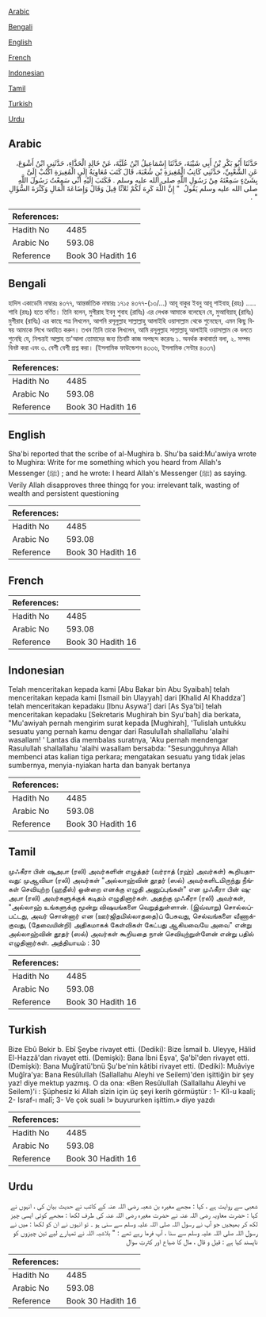 [Arabic](#arabic)

[Bengali](#bengali)

[English](#english)

[French](#french)

[Indonesian](#indonesian)

[Tamil](#tamil)

[Turkish](#turkish)

[Urdu](#urdu)

## Arabic


<div dir="rtl" lang="ar" style={{fontSize:'larger',backgroundColor:'#f8f9fa',padding:20}}>
حَدَّثَنَا أَبُو بَكْرِ بْنُ أَبِي شَيْبَةَ، حَدَّثَنَا إِسْمَاعِيلُ ابْنُ عُلَيَّةَ، عَنْ خَالِدٍ الْحَذَّاءِ، حَدَّثَنِي ابْنُ أَشْوَعَ، عَنِ الشَّعْبِيِّ، حَدَّثَنِي كَاتِبُ الْمُغِيرَةِ بْنِ شُعْبَةَ، قَالَ كَتَبَ مُعَاوِيَةُ إِلَى الْمُغِيرَةِ اكْتُبْ إِلَىَّ بِشَىْءٍ سَمِعْتَهُ مِنْ رَسُولِ اللَّهِ صلى الله عليه وسلم ‏.‏ فَكَتَبَ إِلَيْهِ أَنِّي سَمِعْتُ رَسُولَ اللَّهِ صلى الله عليه وسلم يَقُولُ ‏ "‏ إِنَّ اللَّهَ كَرِهَ لَكُمْ ثَلاَثًا قِيلَ وَقَالَ وَإِضَاعَةَ الْمَالِ وَكَثْرَةَ السُّؤَالِ ‏"‏ ‏.‏
</div>
<div style={{backgroundColor:'#f8f9fa',padding:20, marginBottom: 10}}><table> <thead> <tr> <th>References:</th> <th></th> </tr> </thead> <tbody><tr><td>Hadith No</td><td>4485</td></tr><tr><td>Arabic No</td><td>593.08</td></tr><tr><td>Reference</td><td>Book 30 Hadith 16</td></tr></tbody></table></div>

## Bengali


<div dir="ltr" lang="bn" style={{fontSize:'larger',backgroundColor:'#f8f9fa',padding:20}}>
হাদিস একাডেমি নাম্বারঃ ৪৩৭৭, আন্তর্জাতিক নাম্বারঃ ১৭১৫ ৪৩৭৭-(১৩/...) আবূ বাকুর ইবনু আবূ শাইবাহ্ (রহঃ) ..... শাবি (রহঃ) হতে বর্ণিত। তিনি বলেন, মুগীরাহ ইবনু শুবাহ (রাযিঃ) এর লেখক আমাকে বলেছেন যে, মুআবিয়াহ্ (রাযিঃ) মুগীরাহ (রাযিঃ) এর কাছে পত্র লিখলেন, আপনি রসূলুল্লাহ সাল্লাল্লাহু আলাইহি ওয়াসাল্লাম থেকে শুনেছেন, এমন কিছু বিষয় আমাকে লিখে অবহিত করুন। তখন তিনি তাকে লিখলেন, আমি রসূলুল্লাহ সাল্লাল্লাহু আলাইহি ওয়াসাল্লাম কে বলতে শুনেছি যে, নিশ্চয়ই আল্লাহ তা'আলা তোমাদের জন্য তিনটি কাজ অপছন্দ করেনঃ ১. অনর্থক কথাবার্তা বলা, ২. সম্পদ বিনষ্ট করা এবং ৩. বেশী বেশী প্রশ্ন করা। (ইসলামিক ফাউন্ডেশন ৪৩৩৬, ইসলামিক সেন্টার ৪৩৩৭)
</div>
<div style={{backgroundColor:'#f8f9fa',padding:20, marginBottom: 10}}><table> <thead> <tr> <th>References:</th> <th></th> </tr> </thead> <tbody><tr><td>Hadith No</td><td>4485</td></tr><tr><td>Arabic No</td><td>593.08</td></tr><tr><td>Reference</td><td>Book 30 Hadith 16</td></tr></tbody></table></div>

## English


<div dir="ltr" lang="en" style={{fontSize:'larger',backgroundColor:'#f8f9fa',padding:20}}>
Sha'bi reported that the scribe of al-Mughira b. Shu'ba said:Mu'awiya wrote to Mughira: Write for me something which you heard from Allah's Messenger (ﷺ) ; and he wrote: I heard Allah's Messenger (ﷺ) as saying. Verily Allah disapproves three thingq for you: irrelevant talk, wasting of wealth and persistent questioning
</div>
<div style={{backgroundColor:'#f8f9fa',padding:20, marginBottom: 10}}><table> <thead> <tr> <th>References:</th> <th></th> </tr> </thead> <tbody><tr><td>Hadith No</td><td>4485</td></tr><tr><td>Arabic No</td><td>593.08</td></tr><tr><td>Reference</td><td>Book 30 Hadith 16</td></tr></tbody></table></div>

## French


<div dir="ltr" lang="fr" style={{fontSize:'larger',backgroundColor:'#f8f9fa',padding:20}}>

</div>
<div style={{backgroundColor:'#f8f9fa',padding:20, marginBottom: 10}}><table> <thead> <tr> <th>References:</th> <th></th> </tr> </thead> <tbody><tr><td>Hadith No</td><td>4485</td></tr><tr><td>Arabic No</td><td>593.08</td></tr><tr><td>Reference</td><td>Book 30 Hadith 16</td></tr></tbody></table></div>

## Indonesian


<div dir="ltr" lang="id" style={{fontSize:'larger',backgroundColor:'#f8f9fa',padding:20}}>
Telah menceritakan kepada kami [Abu Bakar bin Abu Syaibah] telah menceritakan kepada kami [Ismail bin Ulayyah] dari [Khalid Al Khaddza'] telah menceritakan kepadaku [Ibnu Asywa'] dari [As Sya'bi] telah menceritakan kepadaku [Sekretaris Mughirah bin Syu'bah] dia berkata, "Mu'awiyah pernah mengirim surat kepada [Mughirah], 'Tulislah untukku sesuatu yang pernah kamu dengar dari Rasulullah shallallahu 'alaihi wasallam! ' Lantas dia membalas suratnya, 'Aku pernah mendengar Rasulullah shallallahu 'alaihi wasallam bersabda: "Sesungguhnya Allah membenci atas kalian tiga perkara; mengatakan sesuatu yang tidak jelas sumbernya, menyia-nyiakan harta dan banyak bertanya
</div>
<div style={{backgroundColor:'#f8f9fa',padding:20, marginBottom: 10}}><table> <thead> <tr> <th>References:</th> <th></th> </tr> </thead> <tbody><tr><td>Hadith No</td><td>4485</td></tr><tr><td>Arabic No</td><td>593.08</td></tr><tr><td>Reference</td><td>Book 30 Hadith 16</td></tr></tbody></table></div>

## Tamil


<div dir="ltr" lang="ta" style={{fontSize:'larger',backgroundColor:'#f8f9fa',padding:20}}>
முஃகீரா பின் ஷுஅபா (ரலி) அவர்களின் எழுத்தர் (வர்ராத் (ரஹ்) அவர்கள்) கூறியதாவது: முஆவியா (ரலி) அவர்கள் "அல்லாஹ்வின் தூதர் (ஸல்) அவர்களிடமிருந்து நீங்கள் செவியுற்ற (ஹதீஸ்) ஒன்றை எனக்கு எழுதி அனுப்புங்கள்" என முஃகீரா பின் ஷுஅபா (ரலி) அவர்களுக்குக் கடிதம் எழுதினார்கள். அதற்கு முஃகீரா (ரலி) அவர்கள், "அல்லாஹ் உங்களுக்கு மூன்று விஷயங்களை வெறுத்துள்ளான். (இவ்வாறு) சொல்லப்பட்டது, அவர் சொன்னார் என (ஊர்ஜிதமில்லாததை)ப் பேசுவது, செல்வங்களை வீணாக்குவது, (தேவையின்றி) அதிகமாகக் கேள்விகள் கேட்பது ஆகியவையே அவை" என்று அல்லாஹ்வின் தூதர் (ஸல்) அவர்கள் கூறியதை நான் செவியுற்றுள்ளேன் என்று பதில் எழுதினார்கள். அத்தியாயம் : 30
</div>
<div style={{backgroundColor:'#f8f9fa',padding:20, marginBottom: 10}}><table> <thead> <tr> <th>References:</th> <th></th> </tr> </thead> <tbody><tr><td>Hadith No</td><td>4485</td></tr><tr><td>Arabic No</td><td>593.08</td></tr><tr><td>Reference</td><td>Book 30 Hadith 16</td></tr></tbody></table></div>

## Turkish


<div dir="ltr" lang="tr" style={{fontSize:'larger',backgroundColor:'#f8f9fa',padding:20}}>
Bize Ebû Bekir b. Ebî Şeybe rivayet etti. (Dediki): Bize İsmail b. Uleyye, Hâlid El-Hazzâ'dan rivayet etti. (Demişki): Bana İbni Eşva', Şa'bî'den rivayet etti. (Demişki): Bana Muğîratü'bnü Şu'be'nin kâtibi rivayet etti. (Dediki): Muâviye Muğîra'ya: Bana ResûluIIah (Sallallahu Aleyhi ve Seilem)'den işittiğin bir şey yaz! diye mektup yazmış. O da ona: «Ben ResûluIIah (Sallallahu Aleyhi ve Seilem)'i : Şüphesiz ki Allah sîzin için üç şeyi kerih görmüştür : 1- Kîl-u kaali; 2- Israf-ı malî; 3- Ve çok suali !» buyururken işittim.» diye yazdı
</div>
<div style={{backgroundColor:'#f8f9fa',padding:20, marginBottom: 10}}><table> <thead> <tr> <th>References:</th> <th></th> </tr> </thead> <tbody><tr><td>Hadith No</td><td>4485</td></tr><tr><td>Arabic No</td><td>593.08</td></tr><tr><td>Reference</td><td>Book 30 Hadith 16</td></tr></tbody></table></div>

## Urdu


<div dir="rtl" lang="ur" style={{fontSize:'larger',backgroundColor:'#f8f9fa',padding:20}}>
شعبی سے روایت ہے ، کہا : مجھے مغیرہ بن شعبہ رضی اللہ عنہ کے کاتب نے حدیث بیان کی ، انہوں نے کہا : حضرت معاویہ رضی اللہ عنہ نے حضرت مغیرہ رضی اللہ عنہ کی طرف لکھا : مجھے کوئی ایسی چیز لکھ کر بھیجیں جو آپ نے رسول اللہ صلی اللہ علیہ وسلم سے سنی ہو ۔ تو انہوں نے ان کو لکھا : میں نے رسول اللہ صلی اللہ علیہ وسلم سے سنا ، آپ فرما رہے تھے : " بلاشبہ اللہ نے تمہارے لیے تین چیزوں کو ناپسند کیا ہے : قیل و قال ، مال کا ضیاع اور کثرتِ سوال
</div>
<div style={{backgroundColor:'#f8f9fa',padding:20, marginBottom: 10}}><table> <thead> <tr> <th>References:</th> <th></th> </tr> </thead> <tbody><tr><td>Hadith No</td><td>4485</td></tr><tr><td>Arabic No</td><td>593.08</td></tr><tr><td>Reference</td><td>Book 30 Hadith 16</td></tr></tbody></table></div>
